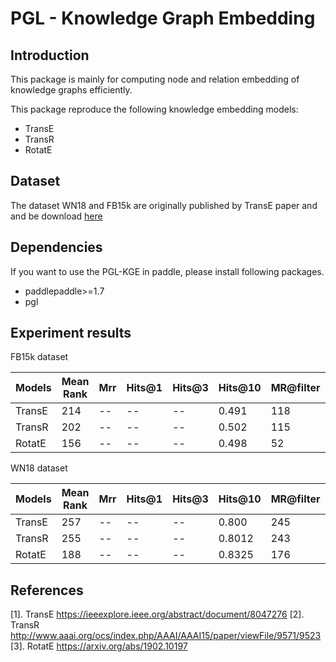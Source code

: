 # PGL - Knowledge Graph Embedding

## Introduction 
This package is mainly for computing node and relation embedding of knowledge graphs efficiently.  


This package reproduce the following knowledge embedding models:
- TransE
- TransR
- RotatE

## Dataset

The dataset WN18 and FB15k are originally published by TransE paper and and be download [here](https://everest.hds.utc.fr/doku.php?id=en:transe)


## Dependencies
If you want to use the PGL-KGE in paddle, please install following packages.
- paddlepaddle>=1.7
- pgl


## Experiment results
FB15k dataset

|  Models  |Mean Rank|  Mrr  | Hits@1 | Hits@3 | Hits@10 | MR@filter| Hits10@filter| 
|----------|-------|-------|--------|--------|---------|---------|---------|
| TransE| 214 | --   | --     | --  | 0.491   | 118 | 0.668|
| TransR| 202 | --   | --     | --  | 0.502   | 115 | 0.683|
| RotatE| 156| --   | --     | --  | 0.498   | 52 | 0.710|

WN18 dataset

|  Models  |Mean Rank|  Mrr  | Hits@1 | Hits@3 | Hits@10 | MR@filter| Hits10@filter| 
|----------|-------|-------|--------|--------|---------|---------|---------|
| TransE|  257 | --   | --     | --  |  0.800  | 245 | 0.915|
| TransR|  255 | --   | --     | --  |  0.8012| 243 | 0.9371|
| RotatE|  188 | --   | --     | --  |  0.8325| 176 | 0.9601|

## References

[1]. TransE https://ieeexplore.ieee.org/abstract/document/8047276
[2]. TransR http://www.aaai.org/ocs/index.php/AAAI/AAAI15/paper/viewFile/9571/9523
[3]. RotatE https://arxiv.org/abs/1902.10197
